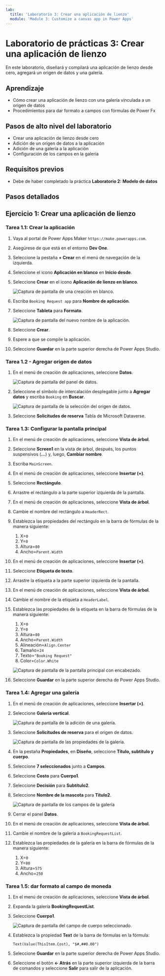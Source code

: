```yaml
---
lab:
  title: 'Laboratorio 3: Crear una aplicación de lienzo'
  module: 'Module 3: Customize a canvas app in Power Apps'
---
```


# Laboratorio de prácticas 3: Crear una aplicación de lienzo

En este laboratorio, diseñará y compilará una aplicación de lienzo desde cero, agregará un origen de datos y una galería.

## Aprendizaje

- Cómo crear una aplicación de lienzo con una galería vinculada a un origen de datos
- Procedimientos para dar formato a campos con fórmulas de Power Fx

## Pasos de alto nivel del laboratorio

- Crear una aplicación de lienzo desde cero
- Adición de un origen de datos a la aplicación
- Adición de una galería a la aplicación
- Configuración de los campos en la galería
  
## Requisitos previos

- Debe de haber completado la práctica **Laboratorio 2: Modelo de datos**

## Pasos detallados

## Ejercicio 1: Crear una aplicación de lienzo

### Tarea 1.1: Crear la aplicación

1. Vaya al portal de Power Apps Maker `https://make.powerapps.com`.

1. Asegúrese de que está en el entorno **Dev One**.

1. Seleccione la pestaña **+ Crear** en el menú de navegación de la izquierda.

1. Seleccione el icono **Aplicación en blanco** en **Inicio desde**.

1. Seleccione **Crear** en el icono **Aplicación de lienzo en blanco**.

    ![Captura de pantalla de una creación en blanco.](../media/create-from-blank.png)

1. Escriba `Booking Request app` para **Nombre de aplicación**.

1. Seleccione **Tableta** para **Formato**.

    ![Captura de pantalla del nuevo nombre de la aplicación.](../media/app-name-format.png)

1. Seleccione **Crear**.

1. Espere a que se compile la aplicación.

1. Seleccione **Guardar** en la parte superior derecha de Power Apps Studio.


### Tarea 1.2 - Agregar origen de datos

1. En el menú de creación de aplicaciones, seleccione **Datos**.

    ![Captura de pantalla del panel de datos.](../media/studio-data-pane.png)

1. Seleccione el símbolo de intercalación desplegable junto a **Agregar datos** y escriba `Booking` en **Buscar**.

    ![Captura de pantalla de la selección del origen de datos.](../media/studio-data-search.png)

1. Seleccione **Solicitudes de reserva** Tabla de Microsoft Dataverse.


### Tarea 1.3: Configurar la pantalla principal

1. En el menú de creación de aplicaciones, seleccione **Vista de árbol**.

1. Seleccione **Screen1** en la vista de árbol, después, los puntos suspensivos (**...**) y, luego, **Cambiar nombre**.

1. Escriba `MainScreen`.

1. En el menú de creación de aplicaciones, seleccione **Insertar (+)**.

1. Seleccione **Rectángulo**.

1. Arrastre el rectángulo a la parte superior izquierda de la pantalla.

1. En el menú de creación de aplicaciones, seleccione **Vista de árbol**.

1. Cambie el nombre del rectángulo a `HeaderRect`.

1. Establezca las propiedades del rectángulo en la barra de fórmulas de la manera siguiente:

   1. X=`0`
   1. Y=`0`
   1. Altura=`80`
   1. Ancho=`Parent.Width`

1. En el menú de creación de aplicaciones, seleccione **Insertar (+)**.

1. Seleccione **Etiqueta de texto**.

1. Arrastre la etiqueta a la parte superior izquierda de la pantalla.

1. En el menú de creación de aplicaciones, seleccione **Vista de árbol**.

1. Cambie el nombre de la etiqueta a `HeaderLabel`.

1. Establezca las propiedades de la etiqueta en la barra de fórmulas de la manera siguiente:

   1. X=`0`
   1. Y=`0`
   1. Altura=`80`
   1. Ancho=`Parent.Width`
   1. Alineación=`Align.Center`
   1. Tamaño=`24`
   1. Texto=`"Booking Request"`
   1. Color=`Color.White`

    ![Captura de pantalla de la pantalla principal con encabezado.](../media/main-screen.png)

1. Seleccione **Guardar** en la parte superior derecha de Power Apps Studio.


### Tarea 1.4: Agregar una galería

1. En el menú de creación de aplicaciones, seleccione **Insertar (+)**.

1. Seleccione **Galería vertical**.

    ![Captura de pantalla de la adición de una galería.](../media/add-gallery.png)

1. Seleccione **Solicitudes de reserva** para el origen de datos.

    ![Captura de pantalla de las propiedades de la galería.](../media/gallery-properties.png)

1. En la pestaña **Propiedades**, en **Diseño**, seleccione **Título, subtítulo y cuerpo**.

1. Seleccione **7 seleccionados** junto a **Campos**.

1. Seleccione **Costo** para **Cuerpo1**.

1. Seleccione **Decisión** para **Subtítulo2**.

1. Seleccione **Nombre de la mascota** para **Título2**.

    ![Captura de pantalla de los campos de la galería](../media/select-fields.png)

1. Cerrar el panel **Datos**.

1. En el menú de creación de aplicaciones, seleccione **Vista de árbol**.

1. Cambie el nombre de la galería a `BookingRequestList`.

1. Establezca las propiedades de la galería en la barra de fórmulas de la manera siguiente:

   1. X=`0`
   1. Y=`80`
   1. Altura=`575`
   1. Ancho=`250`


### Tarea 1.5: dar formato al campo de moneda

1. En el menú de creación de aplicaciones, seleccione **Vista de árbol**.

1. Expanda la galería **BookingRequestList**.

1. Seleccione **Cuerpo1**.

    ![Captura de pantalla del campo de cuerpo seleccionado.](../media/body.png)

1. Establezca la propiedad **Text** de la barra de fórmulas en la fórmula:

    ```powerappsfl
    Text(Value(ThisItem.Cost), "$#,##0.00")
    ```

1. Seleccione **Guardar** en la parte superior derecha de Power Apps Studio.

1. Seleccione el botón **<- Atrás** en la parte superior izquierda de la barra de comandos y seleccione **Salir** para salir de la aplicación.

